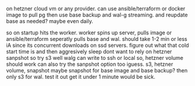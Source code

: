 on hetzner cloud vm or any provider.
can use ansible/terraform or docker image to pull pg
then use base backup and wal-g streaming.
and reupdate base as needed? maybe even daily.

so on startup hits the worker.
worker spins up server, pulls image or ansible/terraform
seperatly pulls base and wal.
should take 1-2 min or less iA
since its concurrent downloads on ssd servers.
figure out what that cold start time is and then aggresively sleep
dont want to rely on hetzner sanpshot so try s3
well walg can write to ssh or local so, hetzner volume should work
can also try the sanpshot option too iguess.
s3, hetzner volume, snapshot
maybe snapshot for base image and base backup?
then only s3 for wal. test it out 
get it under 1 minute would be sick.